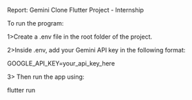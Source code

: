 Report: Gemini Clone Flutter Project - Internship 


To run the program:


1>Create a .env file in the root folder of the project.


2>Inside .env, add your Gemini API key in the following format:


GOOGLE_API_KEY=your_api_key_here


3> Then run the app using:

flutter run


